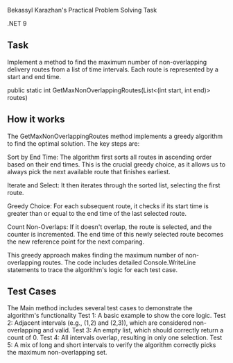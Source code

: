 Bekassyl Karazhan's Practical Problem Solving Task 

.NET 9

## Task
Implement a method to find the maximum number of non-overlapping delivery routes from a list of time intervals. Each route is represented by a start and end time.

public static int GetMaxNonOverlappingRoutes(List<(int start, int end)> routes)

## How it works
The GetMaxNonOverlappingRoutes method implements a greedy algorithm to find the optimal solution. The key steps are:

Sort by End Time: The algorithm first sorts all routes in ascending order based on their end times. This is the crucial greedy choice, as it allows us to always pick the next available route that finishes earliest.

Iterate and Select: It then iterates through the sorted list, selecting the first route.

Greedy Choice: For each subsequent route, it checks if its start time is greater than or equal to the end time of the last selected route.

Count Non-Overlaps: If it doesn't overlap, the route is selected, and the counter is incremented. The end time of this newly selected route becomes the new reference point for the next comparing.

This greedy approach makes finding the maximum number of non-overlapping routes. The code includes detailed Console.WriteLine statements to trace the algorithm's logic for each test case.

## Test Cases
The Main method includes several test cases to demonstrate the algorithm's functionality
Test 1: A basic example to show the core logic.
Test 2: Adjacent intervals (e.g., (1,2) and (2,3)), which are considered non-overlapping and valid.
Test 3: An empty list, which should correctly return a count of 0.
Test 4: All intervals overlap, resulting in only one selection.
Test 5: A mix of long and short intervals to verify the algorithm correctly picks the maximum non-overlapping set.
